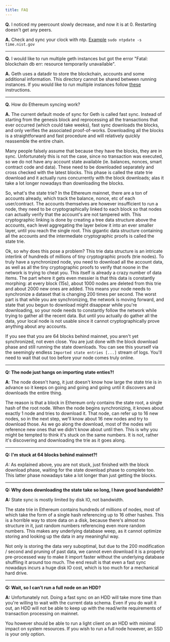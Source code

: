 ```yaml
---
title: FAQ
---
```


**Q.**  I noticed my peercount slowly decrease, and now it is at 0.  Restarting doesn't get any peers.

**A.**  Check and sync your clock with ntp.  [Example](http://askubuntu.com/questions/254826/how-to-force-a-clock-update-using-ntp) `sudo ntpdate -s time.nist.gov`

---

**Q.**  I would like to run multiple geth instances but got the error "Fatal: blockchain db err: resource temporarily unavailable".

**A.**  Geth uses a datadir to store the blockchain, accounts and some additional information. This directory cannot be shared between running instances. If you would like to run multiple instances follow [these](../doc/setting-up-private-network-or-local-cluster) instructions.

---

**Q.** How do Ethereum syncing work?

**A.** The current default mode of sync for Geth is called fast sync. Instead of starting from the genesis block and reprocessing all the transactions that ever occurred (which could take weeks), fast sync downloads the blocks, and only verifies the associated proof-of-works. Downloading all the blocks is a straightforward and fast procedure and will relatively quickly reassemble the entire chain.

Many people falsely assume that because they have the blocks, they are in sync. Unfortunately this is not the case, since no transaction was executed, so we do not have any account state available (ie. balances, nonces, smart contract code and data). These need to be downloaded separately and cross checked with the latest blocks. This phase is called the state trie download and it actually runs concurrently with the block downloads; alas it take a lot longer nowadays than downloading the blocks.

So, what's the state trie? In the Ethereum mainnet, there are a ton of accounts already, which track the balance, nonce, etc of each user/contract. The accounts themselves are however insufficient to run a node, they need to be cryptographically linked to each block so that nodes can actually verify that the account's are not tampered with. This cryptographic linking is done by creating a tree data structure above the accounts, each level aggregating the layer below it into an ever smaller layer, until you reach the single root. This gigantic data structure containing all the accounts and the intermediate cryptographic proofs is called the state trie.

Ok, so why does this pose a problem? This trie data structure is an intricate interlink of hundreds of millions of tiny cryptographic proofs (trie nodes). To truly have a synchronized node, you need to download all the account data, as well as all the tiny cryptographic proofs to verify that noone in the network is trying to cheat you. This itself is already a crazy number of data items. The part where it gets even messier is that this data is constantly morphing: at every block (15s), about 1000 nodes are deleted from this trie and about 2000 new ones are added. This means your node needs to synchronize a dataset that is changing 200 times per second. The worst part is that while you are synchronizing, the network is moving forward, and state that you begun to download might disappear while you're downloading, so your node needs to constantly follow the network while trying to gather all the recent data. But until you actually do gather all the data, your local node is not usable since it cannot cryptographically prove anything about any accounts.

If you see that you are 64 blocks behind mainnet, you aren't yet synchronized, not even close. You are just done with the block download phase and still running the state downloads. You can see this yourself via the seemingly endless `Imported state entries [...]` stream of logs. You'll need to wait that out too before your node comes truly online.

---

**Q: The node just hangs on importing state enties?!**

**A**: The node doesn't hang, it just doesn't know how large the state trie is in advance so it keeps on going and going and going until it discovers and downloads the entire thing.

The reason is that a block in Ethereum only contains the state root, a single hash of the root node. When the node begins synchronizing, it knows about exactly 1 node and tries to download it. That node, can refer up to 16 new nodes, so in the next step, we'll know about 16 new nodes and try to download those. As we go along the download, most of the nodes will reference new ones that we didn't know about until then. This is why you might be tempted to think it's stuck on the same numbers. It is not, rather it's discovering and downloading the trie as it goes along.

---

**Q: I'm stuck at 64 blocks behind mainnet?!**

*A:* As explained above, you are not stuck, just finished with the block download phase, waiting for the state download phase to complete too. This latter phase nowadays take a lot longer than just getting the blocks.

---

**Q: Why does downloading the state take so long, I have good bandwidth?**

**A:** State sync is mostly limited by disk IO, not bandwidth.

The state trie in Ethereum contains hundreds of millions of nodes, most of which take the form of a single hash referencing up to 16 other hashes. This is a horrible way to store data on a disk, because there's almost no structure in it, just random numbers referencing even more random numbers. This makes any underlying database weep, as it cannot optimize storing and looking up the data in any meaningful way.

Not only is storing the data very suboptimal, but due to the 200 modification / second and pruning of past data, we cannot even download it is a properly pre-processed way to make it import faster without the underlying database shuffling it around too much. The end result is that even a fast sync nowadays incurs a huge disk IO cost, which is too much for a mechanical hard drive.

---

**Q: Wait, so I can't run a full node on an HDD?**

**A:** Unfortunately not. Doing a fast sync on an HDD will take more time than you're willing to wait with the current data schema. Even if you do wait it out, an HDD will not be able to keep up with the read/write requirements of transaction processing on mainnet.

You however should be able to run a light client on an HDD with minimal impact on system resources. If you wish to run a full node however, an SSD is your only option.

